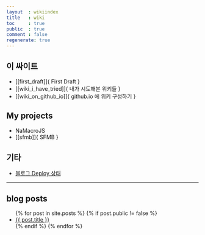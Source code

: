 ```yaml
---
layout  : wikiindex
title   : wiki
toc     : true
public  : true
comment : false
regenerate: true
---
```


## 이 싸이트

* [[first_draft]]{ First Draft }
* [[wiki_i_have_tried]]{ 내가 시도해본 위키들 }
* [[wiki_on_github_io]]{ github.io 에 위키 구성하기 }

## My projects

* NaMacroJS
* [[sfmb]]{ SFMB }

## 기타

* [블로그 Deploy 상태]( https://github.com/neoarc/neoarc.github.io/deployments/activity_log?environment=github-pages )

---

## blog posts
<div>
    <ul>
{% for post in site.posts %}
    {% if post.public != false %}
        <li>
            <a class="post-link" href="{{ post.url | prepend: site.baseurl }}">
                {{ post.title }}
            </a>
        </li>
    {% endif %}
{% endfor %}
    </ul>
</div>

